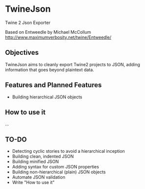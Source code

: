 # TwineJson
Twine 2 Json Exporter

Based on Entweedle by Michael McCollum
http://www.maximumverbosity.net/twine/Entweedle/

## Objectives

TwineJson aims to cleanly export Twine2 projects to JSON, adding information that goes beyond plaintext data.


## Features and Planned Features

+ Building hierarchical JSON objects


## How to use it

...


## TO-DO

- Detecting cyclic stories to avoid a hierarchical inception 
- Building clean, indented JSON
- Building minified JSON
- Adding syntax for custom JSON properties
- Building non-hierarchical (plain) JSON objects
- Automate JSON validation
- Write "How to use it"
